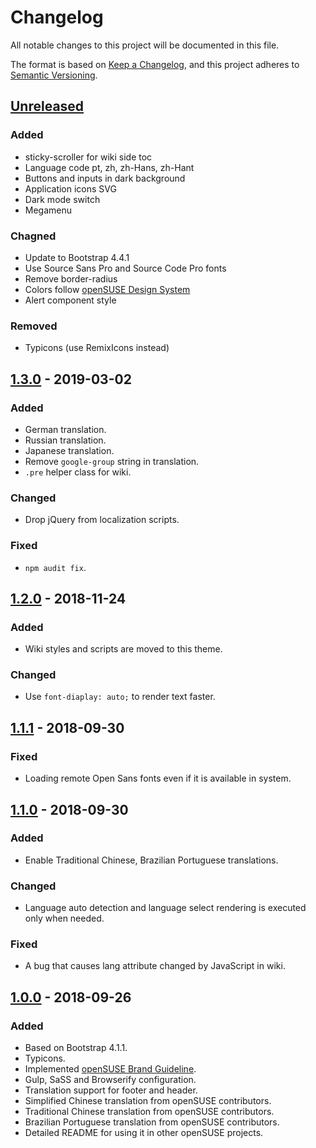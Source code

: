# Changelog

All notable changes to this project will be documented in this file.

The format is based on [Keep a Changelog](https://keepachangelog.com/en/1.0.0/),
and this project adheres to [Semantic Versioning](https://semver.org/spec/v2.0.0.html).

## [Unreleased]

### Added

- sticky-scroller for wiki side toc
- Language code pt, zh, zh-Hans, zh-Hant
- Buttons and inputs in dark background
- Application icons SVG
- Dark mode switch
- Megamenu

### Chagned

- Update to Bootstrap 4.4.1
- Use Source Sans Pro and Source Code Pro fonts
- Remove border-radius
- Colors follow [openSUSE Design System](https://opensuse.eosdesignsystem.com/colors)
- Alert component style

### Removed

- Typicons (use RemixIcons instead)

## [1.3.0] - 2019-03-02

### Added

- German translation.
- Russian translation.
- Japanese translation.
- Remove `google-group` string in translation.
- `.pre` helper class for wiki.

### Changed

- Drop jQuery from localization scripts.

### Fixed

- `npm audit fix`.

## [1.2.0] - 2018-11-24

### Added

- Wiki styles and scripts are moved to this theme.

### Changed

- Use `font-diaplay: auto;` to render text faster.

## [1.1.1] - 2018-09-30

### Fixed

- Loading remote Open Sans fonts even if it is available in system.

## [1.1.0] - 2018-09-30

### Added

- Enable Traditional Chinese, Brazilian Portuguese translations.

### Changed

- Language auto detection and language select rendering is executed only when
  needed.

### Fixed

- A bug that causes lang attribute changed by JavaScript in wiki.

## [1.0.0] - 2018-09-26

### Added

- Based on Bootstrap 4.1.1.
- Typicons.
- Implemented [openSUSE Brand Guideline](https://opensuse.github.io/branding-guidelines/).
- Gulp, SaSS and Browserify configuration.
- Translation support for footer and header.
- Simplified Chinese translation from openSUSE contributors.
- Traditional Chinese translation from openSUSE contributors.
- Brazilian Portuguese translation from openSUSE contributors.
- Detailed README for using it in other openSUSE projects.

[unreleased]: https://github.com/openSUSE/chameleon/compare/v1.3.0...HEAD
[1.3.0]: https://github.com/openSUSE/chameleon/compare/v1.2.0...v1.3.0
[1.2.0]: https://github.com/openSUSE/chameleon/compare/v1.1.1...v1.2.0
[1.1.1]: https://github.com/openSUSE/chameleon/compare/v1.1.0...v1.1.1
[1.1.0]: https://github.com/openSUSE/chameleon/compare/v1.0.0...v1.1.0
[1.0.0]: https://github.com/openSUSE/chameleon/releases/tag/v1.0.0

